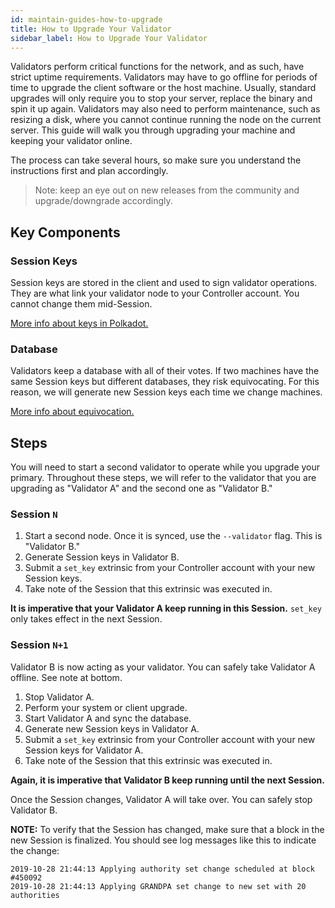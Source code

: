 ```yaml
---
id: maintain-guides-how-to-upgrade
title: How to Upgrade Your Validator
sidebar_label: How to Upgrade Your Validator
---
```


Validators perform critical functions for the network, and as such, have strict uptime requirements.
Validators may have to go offline for periods of time to upgrade the client software or the host
machine. Usually, standard upgrades will only require you to stop your server, replace the binary
and spin it up again. Validators may also need to perform maintenance, such as resizing a disk,
where you cannot continue running the node on the current server. This guide will walk you through
upgrading your machine and keeping your validator online.

The process can take several hours, so make sure you understand the instructions first and plan
accordingly.

> Note: keep an eye out on new releases from the community and upgrade/downgrade accordingly.

## Key Components

### Session Keys

Session keys are stored in the client and used to sign validator operations. They are what link your
validator node to your Controller account. You cannot change them mid-Session.

[More info about keys in Polkadot.](learn-keys.md)

### Database

Validators keep a database with all of their votes. If two machines have the same Session keys but
different databases, they risk equivocating. For this reason, we will generate new Session keys each
time we change machines.

[More info about equivocation.](learn-staking.md/#slashing)

## Steps

You will need to start a second validator to operate while you upgrade your primary. Throughout
these steps, we will refer to the validator that you are upgrading as "Validator A" and the second
one as "Validator B."

### Session `N`

1. Start a second node. Once it is synced, use the `--validator` flag. This is "Validator B."
2. Generate Session keys in Validator B.
3. Submit a `set_key` extrinsic from your Controller account with your new Session keys.
4. Take note of the Session that this extrinsic was executed in.

**It is imperative that your Validator A keep running in this Session.** `set_key` only takes effect
in the next Session.

### Session `N+1`

Validator B is now acting as your validator. You can safely take Validator A offline. See note at
bottom.

1. Stop Validator A.
1. Perform your system or client upgrade.
2. Start Validator A and sync the database.
3. Generate new Session keys in Validator A.
4. Submit a `set_key` extrinsic from your Controller account with your new Session keys for
   Validator A.
5. Take note of the Session that this extrinsic was executed in.

**Again, it is imperative that Validator B keep running until the next Session.**

Once the Session changes, Validator A will take over. You can safely stop Validator B.

**NOTE:** To verify that the Session has changed, make sure that a block in the new Session is
finalized. You should see log messages like this to indicate the change:

```
2019-10-28 21:44:13 Applying authority set change scheduled at block #450092
2019-10-28 21:44:13 Applying GRANDPA set change to new set with 20 authorities
```
